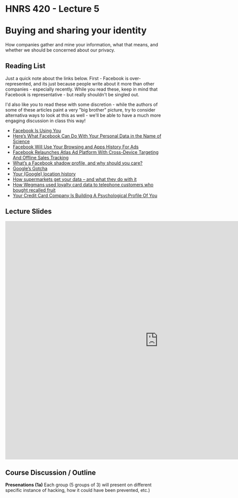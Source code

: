 # HNRS 420 - Lecture 5 <br/><br/>Buying and sharing your identity


How companies gather and mine your information, what that means, and whether we should be concerned about our privacy.

## Reading List
Just a quick note about the links below.  First - Facebook is over-represented, and its just because people write about it more than other companies - especially recently.  While you read these, keep in mind that Facebook is representative - but really shouldn't be singled out.  

I'd also like you to read these with some discretion - while the authors of some of these articles paint a very "big brother" picture, try to consider alternativa ways to look at this as well - we'll be able to have a much more engaging discussion in class this way!

- [Facebook Is Using You](http://www.nytimes.com/2012/02/05/opinion/sunday/facebook-is-using-you.html?pagewanted=all)
- [Here’s What Facebook Can Do With Your Personal Data in the Name of Science](http://time.com/2949565/heres-what-facebook-can-do-with-your-personal-data-in-the-name-of-science/)
- [Facebook Will Use Your Browsing and Apps History For Ads](http://www.forbes.com/sites/kashmirhill/2014/06/13/facebook-web-app-tracking-for-ads/)
- [Facebook Relaunches Atlas Ad Platform With Cross-Device Targeting And Offline Sales Tracking](http://techcrunch.com/2014/09/28/facebook-atlas-relaunch/)
- [What’s a Facebook shadow profile, and why should you care?](http://www.digitaltrends.com/social-media/what-exactly-is-a-facebook-shadow-profile/)
- [Google’s Gotcha](http://www.usnews.com/opinion/articles/2013/05/10/15-ways-google-monitors-you)
- [Your (Google) location history](https://maps.google.com/locationhistory/b/0)
- [How supermarkets get your data – and what they do with it](http://www.theguardian.com/money/2013/jun/08/supermarkets-get-your-data)
- [How Wegmans used loyalty card data to telephone customers who bought recalled fruit](http://www.syracuse.com/news/index.ssf/2014/07/how_wegmans_used_loyalty_care_data_to_telephone_customers_who_bought_recalled_fr.html)
- [Your Credit Card Company Is Building A Psychological Profile Of You](http://consumerist.com/2009/05/15/your-credit-card-company-is-building-a-psychological-profile-of-you/)



## Lecture Slides
<iframe src="https://docs.google.com/presentation/d/1VPU3bEDGrx47CrL1KUs9SIlKImd6tuzIqpXjR42WmAk/embed?start=false&loop=false&delayms=3000" frameborder="0" width="960" height="749" allowfullscreen="true" mozallowfullscreen="true" webkitallowfullscreen="true"></iframe>

## Course Discussion / Outline
**Presenations (1a)** Each group (5 groups of 3) will present on different specific instance of hacking, how it could have been prevented, etc.)
